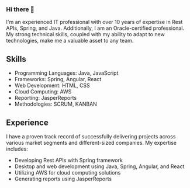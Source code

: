 ### Hi there 👋


I'm an experienced IT professional with over 10 years of expertise in Rest APIs, Spring, and Java. Additionally, I am an Oracle-certified professional. My strong technical skills, coupled with my ability to adapt to new technologies, make me a valuable asset to any team.

## Skills

- Programming Languages: Java, JavaScript
- Frameworks: Spring, Angular, React
- Web Development: HTML, CSS
- Cloud Computing: AWS
- Reporting: JasperReports
- Methodologies: SCRUM, KANBAN

## Experience

I have a proven track record of successfully delivering projects across various market segments and different-sized companies. My expertise includes:

- Developing Rest APIs with Spring framework
- Desktop and web development using Java, Spring, Angular, and React
- Utilizing AWS for cloud computing solutions
- Generating reports using JasperReports

<!--
**JDanielT/JDanielT** is a ✨ _special_ ✨ repository because its `README.md` (this file) appears on your GitHub profile.

Here are some ideas to get you started:

- 🔭 I’m currently working on ...
- 🌱 I’m currently learning ...
- 👯 I’m looking to collaborate on ...
- 🤔 I’m looking for help with ...
- 💬 Ask me about ...
- 📫 How to reach me: ...
- 😄 Pronouns: ...
- ⚡ Fun fact: ...
-->

